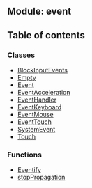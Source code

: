 ## Module: event


<div class="table-of-content">
<h2> Table of contents </h2>


### Classes

- [BlockInputEvents](docs/en/event/Class/BlockInputEvents.md)
- [Empty](docs/en/event/Class/Empty.md)
- [Event](docs/en/event/Class/Event.md)
- [EventAcceleration](docs/en/event/Class/EventAcceleration.md)
- [EventHandler](docs/en/event/Class/EventHandler.md)
- [EventKeyboard](docs/en/event/Class/EventKeyboard.md)
- [EventMouse](docs/en/event/Class/EventMouse.md)
- [EventTouch](docs/en/event/Class/EventTouch.md)
- [SystemEvent](docs/en/event/Class/SystemEvent.md)
- [Touch](docs/en/event/Class/Touch.md)


### Functions

- [Eventify](docs/en/event/Function/Eventify.md)
- [stopPropagation](docs/en/event/Function/stopPropagation.md)

</div>
